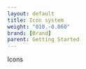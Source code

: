 ```yaml
---
layout: default
title: Icon system
weight: "010.-0.060"
brand: [Brand]
parent: Getting Started
---
```


Icons